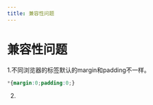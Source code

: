 ```yaml
---
title: 兼容性问题
---
```

# 兼容性问题

1.不同浏览器的标签默认的margin和padding不一样。

```css
*{margin:0;padding:0;}
```

2.